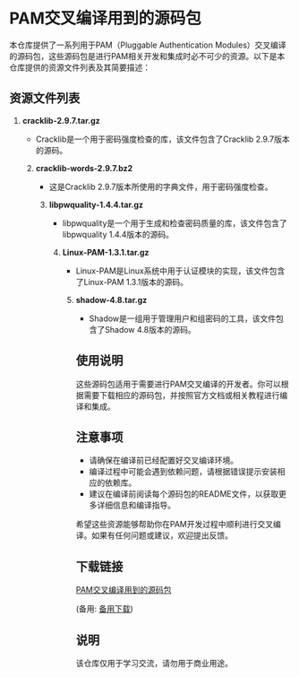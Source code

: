 # PAM交叉编译用到的源码包

本仓库提供了一系列用于PAM（Pluggable Authentication Modules）交叉编译的源码包，这些源码包是进行PAM相关开发和集成时必不可少的资源。以下是本仓库提供的资源文件列表及其简要描述：

## 资源文件列表

1. **cracklib-2.9.7.tar.gz**
   - Cracklib是一个用于密码强度检查的库，该文件包含了Cracklib 2.9.7版本的源码。

   2. **cracklib-words-2.9.7.bz2**
      - 这是Cracklib 2.9.7版本所使用的字典文件，用于密码强度检查。

      3. **libpwquality-1.4.4.tar.gz**
         - libpwquality是一个用于生成和检查密码质量的库，该文件包含了libpwquality 1.4.4版本的源码。

         4. **Linux-PAM-1.3.1.tar.gz**
            - Linux-PAM是Linux系统中用于认证模块的实现，该文件包含了Linux-PAM 1.3.1版本的源码。

            5. **shadow-4.8.tar.gz**
               - Shadow是一组用于管理用户和组密码的工具，该文件包含了Shadow 4.8版本的源码。

               ## 使用说明

               这些源码包适用于需要进行PAM交叉编译的开发者。你可以根据需要下载相应的源码包，并按照官方文档或相关教程进行编译和集成。

               ## 注意事项

               - 请确保在编译前已经配置好交叉编译环境。
               - 编译过程中可能会遇到依赖问题，请根据错误提示安装相应的依赖库。
               - 建议在编译前阅读每个源码包的README文件，以获取更多详细信息和编译指导。

               希望这些资源能够帮助你在PAM开发过程中顺利进行交叉编译。如果有任何问题或建议，欢迎提出反馈。

               ## 下载链接
               [PAM交叉编译用到的源码包](https://pan.quark.cn/s/1c9f68eb7f1f) 

               (备用: [备用下载](https://pan.baidu.com/s/1UwlJdcNDDunlAGR3efl9AA?pwd=9xdh))

               ## 说明

               该仓库仅用于学习交流，请勿用于商业用途。
